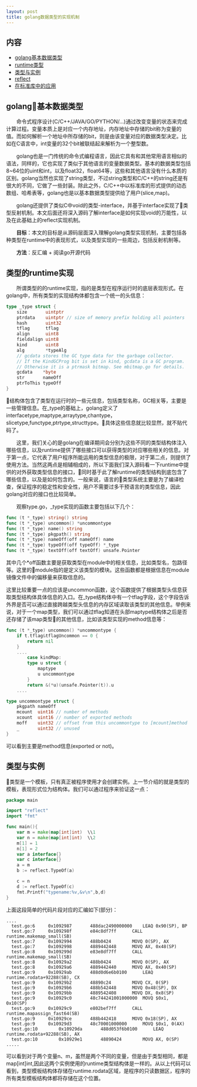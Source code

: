 ```yaml
---
layout: post
title: golang数据类型的实现机制
---
```

内容
-------

- [golang基本数据类型](#基本数据类型)
- [runtime类型](#runtime类型)
- [类型与实例](#类型与实例)
- [reflect](#reflect)
- [在标准库中的应用](#应用)

golang基本数据类型
---------
&emsp;&emsp;命令式程序设计(C/C++/JAVA/GO/PYTHON/...)通过改变变量的状态来完成计算过程。变量本质上是对应一个内存地址，内存地址中存储的bit称为变量的值。而如何解析一个地址中所存储的bit，则是由该变量对应的数据类型决定。比如在C语言中，int变量的32个bit被联结起来解析为一个整型数。

&emsp;&emsp;golang也是一门传统的命令式编程语言，因此它具有和其他常用语言相似的语法，同样的，它也实现了类似于其他语言的变量数据类型。基本的数据类型包括8~64位的uint和int，以及float32，float64等，这些和其他语言没有什么本质的区别。golang当然也实现了string类型，不过string类型和C/C++的string还是有很大的不同，它做了一些封装。除此之外，C/C++中以标准库的形式提供的动态数组、哈希表等，golang也是以基本数据类型提供给了用户(slice,map)。

&emsp;&emsp;golang还提供了类似C中void的类型-interface，并基于interface实现了类型反射机制。本文后面还将深入源码了解interface是如何实现void的万能性，以及在此基础上的reflect实现机制。


&emsp;&emsp;**目标**：本文的目标是从源码层面深入理解golang类型实现机制，主要包括各种类型在runtime中的表现形式，以及类型实现的一些周边，包括反射机制等。


&emsp;&emsp;**方法**：反汇编 + 阅读go开源代码

类型的runtime实现
---------
&emsp;&emsp;所谓类型的的runtime实现，指的是类型在程序运行时的底层表现形式。在golang中，所有类型的实现结构体都包含一个统一的头信息：
```go
type _type struct {
	size       uintptr
	ptrdata    uintptr // size of memory prefix holding all pointers
	hash       uint32
	tflag      tflag
	align      uint8
	fieldalign uint8
	kind       uint8
	alg        *typeAlg
	// gcdata stores the GC type data for the garbage collector.
	// If the KindGCProg bit is set in kind, gcdata is a GC program.
	// Otherwise it is a ptrmask bitmap. See mbitmap.go for details.
	gcdata    *byte
	str       nameOff
	ptrToThis typeOff
}
```
结构体包含了类型在运行时的一些元信息，包括类型名称，GC相关等，主要是一些管理信息。在_type的基础上，golang定义了interfacetype,maptype,arraytype,chantype，slicetype,functype,ptrtype,structtype。具体这些信息就比较显然，就不贴代码了。

&emsp;&emsp;这里，我们关心的是golang在编译期间会分别为这些不同的类型结构体注入哪些信息，以及runtime提供了哪些接口可以获得类型的对应哪些相关的信息。对于第一点，它代表了用户程序所能运用的类型信息的极限，对于第二点，则提供了使用方法。当然这两点是相辅相成的，所以下面我们深入源码看一下runtime中提供的对外获取类型信息的接口，同时基于此了解runtime的类型结构到底包含了哪些信息，以及是如何包含的。一般来说，语言的类型系统主要是为了编译检查，保证程序的稳定性和安全性，用户不需要过多干预语言的类型信息，因此golang对应的接口也比较简单。

&emsp;&emsp;观察type.go，_type实现的函数主要包括以下几个：
```go
func (t *_type) string() string
func (t *_type) uncommon() *uncommontype
func (t *_type) name() string
func (t *_type) pkgpath() string
func (t *_type) nameOff(off nameOff) name
func (t *_type) typeOff(off typeOff) *_type
func (t *_type) textOff(off textOff) unsafe.Pointer
```

其中几个*off函数主要是获取类型在module中的相关信息，比如类型名，包路径等。这里的module指的是定义该类型的模块。这些函数都是根据信息在module镜像文件中的偏移量来获取信息的。

这里比较重要一点的应该是uncommon函数，这个函数提供了根据类型头信息获取类型结构体具体信息的入口。在_type结构体中有一个tflag字段，这个字段告诉外界是否可以通过直接跨越类型头信息的内存区域读取该类型的其他信息。举例来说，对于一个map类型，我们可以通过tflag知道在头部maptype结构体之后是否还存储了该map类型的其他信息，比如该类型实现的method信息等：

```go
func (t *_type) uncommon() *uncommontype { 
	if t.tflag&tflagUncommon == 0 {
		return nil
    }
    ....
    	case kindMap:
		type u struct {
			maptype
			u uncommontype
		}
        return &(*u)(unsafe.Pointer(t)).u
    ....
```

```go
type uncommontype struct {
	pkgpath nameOff
	mcount  uint16 // number of methods
	xcount  uint16 // number of exported methods
	moff    uint32 // offset from this uncommontype to [mcount]method
	_       uint32 // unused
}
```
可以看到主要是method信息(exported or not)。

类型与实例
---------
类型是一个模板，只有真正被程序使用才会创建实例。上一节介绍的就是类型的模板，表现形式位为结构体。我们可以通过程序来验证这一点：
```go
package main

import "reflect"
import "fmt"

func main(){
    var m = make(map[int]int)  \\1
    var n = make(map[int]int)  \\2
    m[1] = 1
    n[1] = 2
    var a interface{}
    var c interface{}
    a = m
    b := reflect.TypeOf(a)

    c = n
    d := reflect.TypeOf(c)
    fmt.Printf("typename:%v,&v\n",b,d)
}
```
上面这段简单的代码片段对应的汇编如下(部分)：
```
....
  test.go:6		0x1092987		488dac2490000000	LEAQ 0x90(SP), BP
  test.go:7		0x109298f		e84c8df7ff		CALL runtime.makemap_small(SB)
  test.go:7		0x1092994		488b0424		MOVQ 0(SP), AX
  test.go:7		0x1092998		4889442448		MOVQ AX, 0x48(SP)
  test.go:8		0x109299d		e83e8df7ff		CALL runtime.makemap_small(SB)
  test.go:8		0x10929a2		488b0424		MOVQ 0(SP), AX
  test.go:8		0x10929a6		4889442440		MOVQ AX, 0x40(SP)
  test.go:9		0x10929ab		488d0d6e6b0100		LEAQ runtime.rodata+92288(SB), CX
  test.go:9		0x10929b2		48890c24		MOVQ CX, 0(SP)
  test.go:9		0x10929b6		488b542448		MOVQ 0x48(SP), DX
  test.go:9		0x10929bb		4889542408		MOVQ DX, 0x8(SP)
  test.go:9		0x10929c0		48c744241001000000	MOVQ $0x1, 0x10(SP)
  test.go:9		0x10929c9		e802bef7ff		CALL runtime.mapassign_fast64(SB)
  test.go:9		0x10929ce		488b442418		MOVQ 0x18(SP), AX
  test.go:9		0x10929d3		48c70001000000		MOVQ $0x1, 0(AX)
  test.go:10		0x10929da		488d053f6b0100		LEAQ runtime.rodata+92288(SB), AX
  test.go:10		0x10929e1		48890424		MOVQ AX, 0(SP)
.....
```
可以看到对于两个变量n、m，虽然是两个不同的变量，但是由于类型相同，都是map[int]int,因此这两个实例使用的runtime类型结构体是一样的。从以上代码可以看到，类型模板结构体存储在runtime.rodata区域，是程序的只读数据区，程序的所有类型模板结构体都将存储在这个位置。